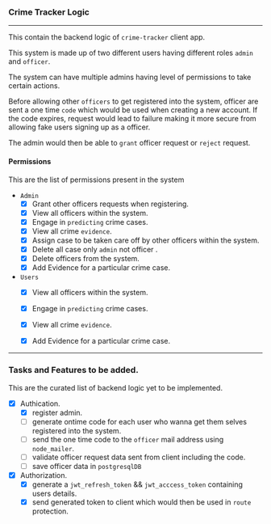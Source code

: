 ### Crime Tracker Logic

-------

This contain the backend logic of `crime-tracker` client app.

This system is made up of two different users having different roles
`admin` and `officer`.

The system can have multiple admins having level of permissions to take certain actions.

Before allowing other `officers` to get registered into the system, officer are sent a one time `code` which would be used when creating a new account. If the code expires, request would lead to failure making it more secure from allowing fake users signing up as a officer.

The admin would then be able to `grant` officer request or `reject` request.

#### Permissions
This are the list of permissions present in the system

- `Admin`
  - [x] Grant other officers requests when registering.
  - [x] View all officers within the system.
  - [x] Engage in `predicting` crime cases.
  - [x] View all crime `evidence`.
  - [x] Assign case to be taken care off by other officers within the system.
  - [x] Delete all case only `admin` not officer .
  - [x] Delete officers from the system.
  - [x] Add Evidence for a particular crime case.
  
- `Users`
  - [x] View all officers within the system.
  - [x] Engage in `predicting` crime cases.
  - [x] View all crime `evidence`.
  - [x] Add Evidence for a particular crime case.  


------

### Tasks and Features to be added.

This are the curated list of backend logic yet to be implemented.

- [x] Authication.
  - [x] register admin.
  - [ ] generate ontime code for each user who wanna get them selves registered into the system.
  - [ ] send the one time code to the `officer` mail address using `node_mailer`.
  - [ ] validate officer request data sent from client including the code.
  - [ ] save officer data in `postgresqlDB`
- [x] Authorization.
  - [x] generate a `jwt_refresh_token` && `jwt_acccess_token` containing users details.
  - [x] send generated token to client which would then be used in `route` protection.
